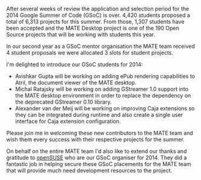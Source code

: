 <!-- 
.. link:
.. description: MATE Desktop Google Summer of Code (GSoC) 2014 projects
.. tags: GSoC,openSUSE,News
.. date: 2014/04/28 06:14:31
.. title: MATE projects accepted for GSoC 2014
.. slug: 2014-04-28-mate-desktop-gsoc-2014-projects
.. author: Martin Wimpress
-->

After several weeks of review the application and selection period for the 
2014 Google Summer of Code (GSoC) is over. 4,420 students proposed a total of
6,313  projects for this summer. From those, 1,307 students have been accepted
and the MATE Desktop project is one of the 190 Open Source projects that will
be  working with students this year.

In our second year as a GSoC mentor organisation the MATE team received 4
student proposals we were allocated 3 slots for student projects.

I'm delighted to introduce our GSoC students for 2014:

  * Avishkar Gupta will be working on adding ePub rendering capabilities to
  Atril, the document viewer of the MATE desktop.
  * Michal Ratajsky will be working on adding GStreamer 1.0 support into the 
  MATE desktop environment in order to replace the dependency on the deprecated 
  GStreamer 0.10 library.
  * Alexander van der Meij will be working on improving Caja extensions so they 
  can be integrated during runtime and also create a single user interface for
  Caja extension configuration.

Please join me in welcoming these new contributors to the MATE team and wish
them every success with their respective projects for the summer.

On behalf on the entire MATE team I'd also like to extend our thanks and
gratitude to [openSUSE](http://www.opensuse.org) who are our GSoC organiser for
2014. They did a fantastic job in helping secure these GSoC placements for the
MATE team that will provide much need development resources to the project.
